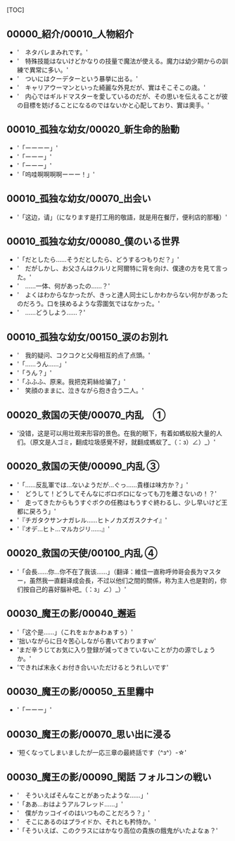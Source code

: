 # 

[TOC]

## 00000_紹介/00010_人物紹介

- '　ネタバレまみれです。'
- '　特殊技能はないけどかなりの技量で魔法が使える。魔力は幼少期からの訓練で異常に多い。'
- '　ついにはクーデターという暴挙に出る。'
- '　キャリアウーマンといった綺麗な外見だが、實はそこそこの歳。'
- '　内心ではギルドマスターを愛しているのだが、その思いを伝えることが彼の目標を妨げることになるのではないかと心配しており、實は奧手。'


## 00010_孤独な幼女/00020_新生命的胎動

- '「ーーーー」'
- '「ーーー」'
- '「ーーー」'
- '「呜哇啊啊啊啊ーーー！」'


## 00010_孤独な幼女/00070_出会い

- '「这边，请」（になります是打工用的敬語，就是用在餐厅，便利店的那種）'


## 00010_孤独な幼女/00080_僕のいる世界

- '「だとしたら……そうだとしたら、どうするつもりだ？」'
- '　だがしかし、お父さんはクルリと阿爾特に背を向け、僕達の方を見て言った。'
- '　……一体、何があったの……？'
- '　よくはわからなかったが、きっと達人同士にしかわからない何かがあったのだろう。口を挟めるような雰圍気ではなかった。'
- '　……どうしよう……？'


## 00010_孤独な幼女/00150_涙のお別れ

- '　我的疑问、コクコクと父母相互的点了点頭。'
- '「……うん……」'
- '「うん？」'
- '「ふふふ、原来。我把克莉絲给骗了」'
- '　笑顔のままに、泣きながら抱き合う二人。'


## 00020_救国の天使/00070_内乱　①

- '没错，这是可以用壮观来形容的景色。在我的眼下，有着如螞蚁般大量的人们。（原文是人ゴミ，翻成垃圾感覺不好，就翻成螞蚁了_（：з）∠）_）'


## 00020_救国の天使/00090_内乱 ③

- '「……反乱軍では…ないようだが…ぐっ……貴様は味方か？」'
- '　どうして！どうしてそんなにボロボロになっても刀を離さないの！？'
- '　走ってきたからもうすぐボクの任務はもうすぐ終わるし、少し早いけど王都に戻ろう」'
- '『チガタクサンナガレル……ヒトノカズガスクナイ』'
- '『オデ…ヒト…マルカジリ……』'


## 00020_救国の天使/00100_内乱 ④

- '「会長……你…你不在了我该……」（翻译：維佳一直称呼帅哥会長为マスター，虽然我一直翻译成会長，不过以他们之間的關係，称为主人也是對的，你们按自己的喜好腦补吧_（：з」∠）_）'


## 00030_魔王の影/00040_邂逅

- '「这个是……」（これをぉかぁわぁすぅ）'
- '拙いながらに日々苦心しながら書いておりますｗ'
- 'まだ辛うじてお気に入り登録が減ってきていないことが力の源でしょうか。'
- 'できれば末永くお付き合いいただけるとうれしいです'


## 00030_魔王の影/00050_五里霧中

- '「ーーー」'


## 00030_魔王の影/00070_思い出に浸る

- '短くなってしまいましたが一応三章の最終話です（^з^）-☆'


## 00030_魔王の影/00090_閑話 フォルコンの戦い

- '　そういえばそんなことがあったような……」'
- '「ああ…おはようアルフレッド……」'
- '　僕がカッコイイのはいつものことだろう？」'
- '　そこにあるのはプライドか、それとも矜恃か。'
- '「そういえば、このクラスにはかなり高位の貴族の餓鬼がいたよなぁ？'
